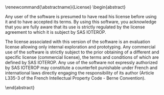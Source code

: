 \renewcommand{\abstractname}{License}
\begin{abstract}

Any user of the software is presumed to have read his license before using it and to have accepted its terms. By using this software, you acknowledge that you are fully aware that its use is strictly regulated by the license agreement to which it is subject by SAS IOTEROP.

The license associated with this version of the software is an evaluation license allowing only internal exploration and prototyping. Any commercial use of the software is strictly subject to the prior obtaining of a different and specific license (commercial license), the terms and conditions of which are defined by SAS IOTEROP. Any use of the software not expressly authorized by SAS IOTEROP may constitute a counterfeit punishable under French and international laws directly engaging the responsibility of its author (Article L335-3 of the French Intellectual Property Code - Berne Convention).

\end{abstract}
